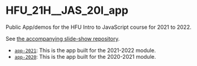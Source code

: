 # HFU_21H__JAS_20I_app

Public App/demos for the HFU Intro to JavaScript course for 2021 to 2022.

See [the accompanying slide-show repository](https://github.com/mvonballmo/HFU_21H__JAS_20I_doc).

- [`app-2021`](./app-2021/README.md): This is the app built for the 2021-2022 module.
- [`app-2020`](./app-2020/README.md): This is the app built for the 2020-2021 module.
